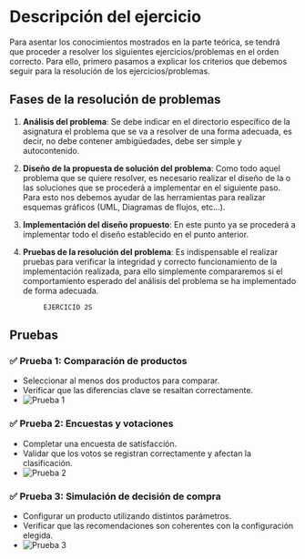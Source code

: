 # Descripción del ejercicio

Para asentar los conocimientos mostrados en la parte teórica, se tendrá que proceder a resolver los siguientes ejercicios/problemas en el orden correcto. Para ello, primero pasamos a explicar los criterios que debemos seguir para la resolución de los ejercicios/problemas.

## Fases de la resolución de problemas

1. **Análisis del problema**: Se debe indicar en el directorio específico de la asignatura el problema que se va a resolver de una forma adecuada, es decir, no debe contener ambigüedades, debe ser simple y autocontenido.

2. **Diseño de la propuesta de solución del problema**: Como todo aquel problema que se quiere resolver, es necesario realizar el diseño de la o las soluciones que se procederá a implementar en el siguiente paso. Para esto nos debemos ayudar de las herramientas para realizar esquemas gráficos (UML, Diagramas de flujos, etc…).

3. **Implementación del diseño propuesto**: En este punto ya se procederá a implementar todo el diseño establecido en el punto anterior.

4. **Pruebas de la resolución del problema**: Es indispensable el realizar pruebas para verificar la integridad y correcto funcionamiento de la implementación realizada, para ello simplemente compararemos si el comportamiento esperado del análisis del problema se ha implementado de forma adecuada.


            EJERCICIO 2S

## Pruebas

### ✅ Prueba 1: Comparación de productos
- Seleccionar al menos dos productos para comparar.
- Verificar que las diferencias clave se resaltan correctamente.
- ![Prueba 1](./resources/comparar.gif)

### ✅ Prueba 2: Encuestas y votaciones
- Completar una encuesta de satisfacción.
- Validar que los votos se registran correctamente y afectan la clasificación.
- ![Prueba 2](./resources/like.gif)

### ✅ Prueba 3: Simulación de decisión de compra
- Configurar un producto utilizando distintos parámetros.
- Verificar que las recomendaciones son coherentes con la configuración elegida.
- ![Prueba 3](./resources/compra.gif)